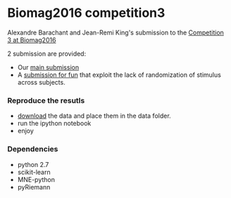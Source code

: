 # Biomag2016 competition3
Alexandre Barachant and Jean-Remi King's submission to the [Competition 3 at Biomag2016](https://sites.google.com/site/hubertcecotti/home/biomag2016)

2 submission are provided:
- Our [main submission](Final_Submission.ipynb)
- A [submission for fun](Submission_exploit_intersubject.ipynb) that exploit the lack of randomization of stimulus across subjects.

### Reproduce the resutls
- [download](https://sites.google.com/site/hubertcecotti/home/biomag2016) the data and place them in the data folder.
- run the ipython notebook
- enjoy

### Dependencies
- python 2.7
- scikit-learn
- MNE-python
- pyRiemann

